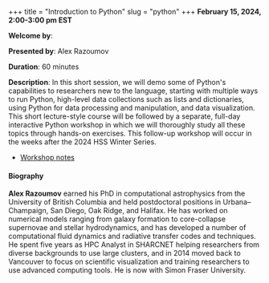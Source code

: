 +++
title = "Introduction to Python"
slug = "python"
+++
**February 15, 2024, 2:00-3:00 pm EST**

**Welcome by**: 

**Presented by**: Alex Razoumov

**Duration**: 60 minutes

**Description**: In this short session, we will demo some of Python's capabilities to researchers new to the
language, starting with multiple ways to run Python, high-level data collections such as lists and
dictionaries, using Python for data processing and manipulation, and data visualization. This short
lecture-style course will be followed by a separate, full-day interactive Python workshop in which we will
thoroughly study all these topics through hands-on exercises. This follow-up workshop will occur in the weeks
after the 2024 HSS Winter Series.

* [Workshop notes](https://wgpages.netlify.app/humanitiespython)

#### Biography

**Alex Razoumov** earned his PhD in computational astrophysics
from the University of British Columbia and held postdoctoral
positions in Urbana–Champaign, San Diego, Oak Ridge, and Halifax.
He has worked on numerical models ranging from galaxy formation to
core-collapse supernovae and stellar hydrodynamics, and has developed a number
of computational fluid dynamics and radiative transfer codes and techniques.
He spent five years as HPC Analyst in SHARCNET helping
researchers from diverse backgrounds to use large clusters, and in
2014 moved back to Vancouver to focus on scientific visualization
and training researchers to use advanced computing tools.
He is now with Simon Fraser University.

